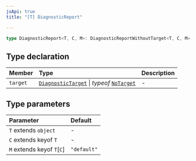 ```yaml
---
jsApi: true
title: "[T] DiagnosticReport"

---
```

```ts
type DiagnosticReport<T, C, M>: DiagnosticReportWithoutTarget<T, C, M> & object;
```

## Type declaration

| Member | Type | Description |
| :------ | :------ | :------ |
| `target` | [`DiagnosticTarget`](DiagnosticTarget.md) \| *typeof* [`NoTarget`](../variables/NoTarget.md) | - |

## Type parameters

| Parameter | Default |
| :------ | :------ |
| `T` extends `object` | - |
| `C` extends keyof `T` | - |
| `M` extends keyof `T`\[`C`\] | `"default"` |
